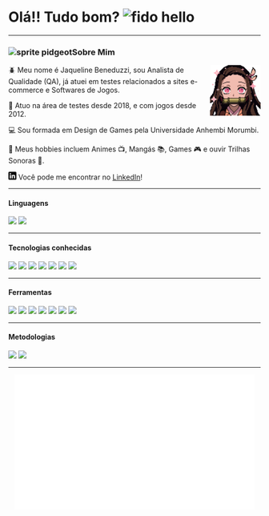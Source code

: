 # Olá!! Tudo bom? ![][1.1]

---

### ![][3.1]Sobre Mim

<!-- Image aligned to the right -->
<img align="right" width="20%" src="assets/nezuko2.gif"/>

<p> 🪲 Meu nome é Jaqueline Beneduzzi, sou Analista de Qualidade (QA), já atuei em testes relacionados a sites e-commerce e Softwares de Jogos.</p>
<p> 🎲 Atuo na área de testes desde 2018, e com jogos desde 2012.</p>
<p> 💻 Sou formada em Design de Games pela Universidade Anhembi Morumbi. </p>
<p> 💜 Meus hobbies incluem Animes 📺, Mangás 📚, Games 🎮 e ouvir Trilhas Sonoras 🎼.</p>

[![LinkedIn][1.2]][1] Você pode me encontrar no [LinkedIn][1]!

---

#### Linguagens

![](https://img.shields.io/badge/Python-inactive?style=flat&logo=python&logoColor=3776AB&color=545454)
![](https://img.shields.io/badge/Java-inactive?style=flat&logo=java&logoColor=007396&color=545454)

---

#### Tecnologias conhecidas

![](https://img.shields.io/badge/Selenium-Python_&_Java-inactive?style=flat&logo=selenium&logoColor=43B02A&color=1b74a0)
![](https://img.shields.io/badge/Appium-Python_&_Java-inactive?style=flat&color=1b74a0)
![](https://img.shields.io/badge/Pytest-Python-inactive?style=flat&logo=pytest&logoColor=0A9EDC&color=3776AB)
![](https://img.shields.io/badge/Behave-Python-inactive?style=flat&color=3776AB)
![](https://img.shields.io/badge/JUnit5-Java-inactive?style=flat&logo=JUnit5&logoColor=25A162&color=007396)
![](https://img.shields.io/badge/REST|assured-Java-inactive?style=flat&color=007396)
![](https://img.shields.io/badge/Cucumber-Java-inactive?style=flat&logo=cucumber&logoColor=23D96C&color=007396)

---

#### Ferramentas

![](https://img.shields.io/badge/Selenium_IDE-inactive?style=flat&logo=selenium&logoColor=43B02A&color=545454)
![](https://img.shields.io/badge/Jira-inactive?style=flat&logo=jira&logoColor=0052CC&color=545454)
![](https://img.shields.io/badge/Trello-inactive?style=flat&logo=trello&logoColor=0052CC&color=545454)
![](https://img.shields.io/badge/GitHub-inactive?style=flat&logo=github&logoColor=181717&color=545454)
![](https://img.shields.io/badge/GitLab-inactive?style=flat&logo=gitlab&logoColor=FCA121&color=545454)
![](https://img.shields.io/badge/IntelliJ-inactive?style=flat&logo=intellij-idea&logoColor=000000&color=545454)
![](https://img.shields.io/badge/PyCharm-inactive?style=flat&logo=pycharm&logoColor=000000&color=545454)

---

#### Metodologias

![](https://img.shields.io/badge/Scrum-inactive?style=flat&color=545454)
![](https://img.shields.io/badge/Kanban-inactive?style=flat&color=545454)

---

<div align="center">
<img src="assets/thatsallfolks.gif"/>
</div>


<!-- gifs -->
[1.1]: assets/Fido.gif (fido hello)
[2.1]: assets/nezuko.gif (nezuko gif)
[3.1]: assets/pidgeot-mega.webp (sprite pidgeot)

<!-- ícones -->
[1.2]: assets/linkedin.png (linkedin icon)

<!-- links -->
[1]: https://www.linkedin.com/in/jaqueline-beneduzzi (my linkedin)